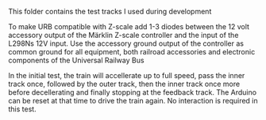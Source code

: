 This folder contains the test tracks I used during development

To make URB compatible with Z-scale add 1-3 diodes between the 12 volt
accessory output of the Märklin Z-scale controller and the input of the 
L298Ns 12V input. Use the accessory ground output of the controller as
common ground for all equipment, both railroad accessories and electronic
components of the Universal Railway Bus

In the initial test, the train will accellerate up to full speed, pass 
the inner track once, followed by the outer track, then the inner track
once more before decellerating and finally stopping at the feedback track.
The Arduino can be reset at that time to drive the train again.
No interaction is required in this test.

